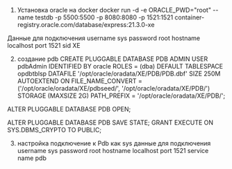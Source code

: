 1. Установка oracle на docker 
docker run -d -e ORACLE_PWD="root" --name testdb -p 5500:5500  -p 8080:8080 -p 1521:1521 container-registry.oracle.com/database/express:21.3.0-xe

Данные для подключения 
username sys
password root
hostname localhost
port 1521
sid XE

2. создание pdb 
CREATE PLUGGABLE DATABASE PDB
  ADMIN USER pdbAdmin IDENTIFIED BY oracle
  ROLES = (dba)
  DEFAULT TABLESPACE opdbtblsp
    DATAFILE '/opt/oracle/oradata/XE/PDB/PDB.dbf' SIZE 250M AUTOEXTEND ON
  FILE_NAME_CONVERT = ('/opt/oracle/oradata/XE/pdbseed/',
                   '/opt/oracle/oradata/XE/PDB/')
  STORAGE (MAXSIZE 2G)
  PATH_PREFIX = '/opt/oracle/oradata/XE/PDB/';
  

  ALTER PLUGGABLE DATABASE PDB OPEN;
  
  ALTER PLUGGABLE DATABASE PDB SAVE STATE;
GRANT EXECUTE ON SYS.DBMS_CRYPTO TO PUBLIC;

3. настройка 
подключение к Pdb как sys
данные для подключения
username sys
password root
hostname localhost
port 1521
service name pdb



